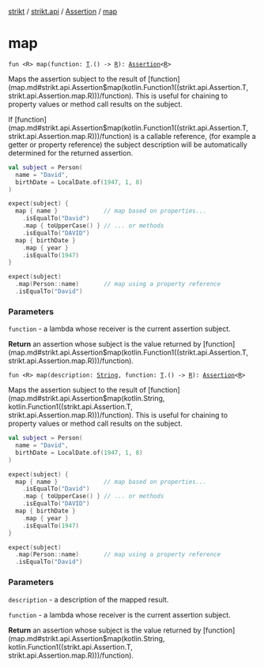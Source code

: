 [strikt](../../index.md) / [strikt.api](../index.md) / [Assertion](index.md) / [map](./map.md)

# map

`fun <R> map(function: `[`T`](index.md#T)`.() -> `[`R`](map.md#R)`): `[`Assertion`](index.md)`<`[`R`](map.md#R)`>`

Maps the assertion subject to the result of [function](map.md#strikt.api.Assertion$map(kotlin.Function1((strikt.api.Assertion.T, strikt.api.Assertion.map.R)))/function).
This is useful for chaining to property values or method call results on
the subject.

If [function](map.md#strikt.api.Assertion$map(kotlin.Function1((strikt.api.Assertion.T, strikt.api.Assertion.map.R)))/function) is a callable reference, (for example a getter or property
reference) the subject description will be automatically determined for the
returned assertion.

``` kotlin
val subject = Person(
  name = "David",
  birthDate = LocalDate.of(1947, 1, 8)
)

expect(subject) {
  map { name }             // map based on properties...
    .isEqualTo("David")
    .map { toUpperCase() } // ... or methods
    .isEqualTo("DAVID")
  map { birthDate }
    .map { year }
    .isEqualTo(1947)
}

expect(subject)
  .map(Person::name)       // map using a property reference
  .isEqualTo("David")
```

### Parameters

`function` - a lambda whose receiver is the current assertion subject.

**Return**
an assertion whose subject is the value returned by [function](map.md#strikt.api.Assertion$map(kotlin.Function1((strikt.api.Assertion.T, strikt.api.Assertion.map.R)))/function).

`fun <R> map(description: `[`String`](https://kotlinlang.org/api/latest/jvm/stdlib/kotlin/-string/index.html)`, function: `[`T`](index.md#T)`.() -> `[`R`](map.md#R)`): `[`Assertion`](index.md)`<`[`R`](map.md#R)`>`

Maps the assertion subject to the result of [function](map.md#strikt.api.Assertion$map(kotlin.String, kotlin.Function1((strikt.api.Assertion.T, strikt.api.Assertion.map.R)))/function).
This is useful for chaining to property values or method call results on
the subject.

``` kotlin
val subject = Person(
  name = "David",
  birthDate = LocalDate.of(1947, 1, 8)
)

expect(subject) {
  map { name }             // map based on properties...
    .isEqualTo("David")
    .map { toUpperCase() } // ... or methods
    .isEqualTo("DAVID")
  map { birthDate }
    .map { year }
    .isEqualTo(1947)
}

expect(subject)
  .map(Person::name)       // map using a property reference
  .isEqualTo("David")
```

### Parameters

`description` - a description of the mapped result.

`function` - a lambda whose receiver is the current assertion subject.

**Return**
an assertion whose subject is the value returned by [function](map.md#strikt.api.Assertion$map(kotlin.String, kotlin.Function1((strikt.api.Assertion.T, strikt.api.Assertion.map.R)))/function).

